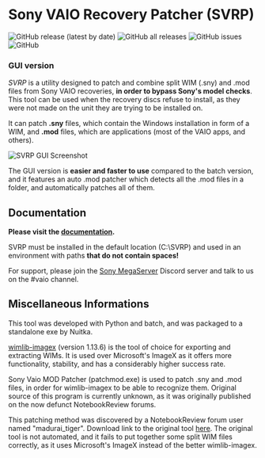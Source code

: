 # Sony VAIO Recovery Patcher (SVRP)
![GitHub release (latest by date)](https://img.shields.io/github/v/release/vir0z4/svrp)
![GitHub all releases](https://img.shields.io/github/downloads/vir0z4/svrp/total)
![GitHub issues](https://img.shields.io/github/issues/vir0z4/svrp)
![GitHub](https://img.shields.io/github/license/vir0z4/svrp)

### GUI version

*SVRP* is a utility designed to patch and combine split WIM (.sny) and .mod files from Sony VAIO recoveries, **in order to bypass Sony's model checks**. This tool can be used when the recovery discs refuse to install, as they were not made on the unit they are trying to be installed on.

It can patch **.sny** files, which contain the Windows installation in form of a WIM, and **.mod** files, which are applications (most of the VAIO apps, and others).

![SVRP GUI Screenshot](https://i.postimg.cc/Bvpbcvs0/SVRP-main-crop.png)

The GUI version is **easier and faster to use** compared to the batch version, and it features an auto .mod patcher which detects all the .mod files in a folder, and automatically patches all of them.

## Documentation

**Please visit the [documentation](https://svrp.vir0z4.com).**

SVRP must be installed in the default location (C:\SVRP) and used in an environment with paths **that do not contain spaces!**

For support, please join the [Sony MegaServer](https://discord.gg/EdccRK73nC) Discord server and talk to us on the #vaio channel.

## Miscellaneous Informations

This tool was developed with Python and batch, and was packaged to a standalone exe by Nuitka.

[wimlib-imagex](https://wimlib.net) (version 1.13.6) is the tool of choice for exporting and extracting WIMs. It is used over Microsoft's ImageX as it offers more functionality, stability, and has a considerably higher success rate.

Sony Vaio MOD Patcher (patchmod.exe) is used to patch .sny and .mod files, in order for wimlib-imagex to be able to recognize them. Original source of this program is currently unknown, as it was originally published on the now defunct NotebookReview forums.

This patching method was discovered by a NotebookReview forum user named "madurai_tiger". Download link to the original tool [here](https://drive.google.com/file/d/1YD7bDr-aW9nuFUKLNVEx94GMLfDBNo_b/view?usp=sharing). The original tool is not automated, and it fails to put together some split WIM files correctly, as it uses Microsoft's ImageX instead of the better wimlib-imagex.
